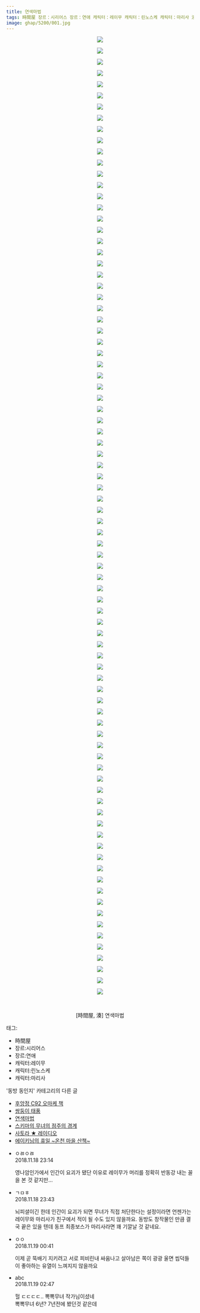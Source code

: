 ```yaml
---
title: 연색마법
tags: 時間屋 장르：시리어스 장르：연애 캐릭터：레이무 캐릭터：린노스케 캐릭터：마리사 湊 동방_동인지
image: ghap/5200/001.jpg
---
```

<div class="article">
<p style="text-align: center; clear: none; float: none;"><img src="{{ site.nasurl }}/ghap/5200/001.jpg"/></p>
<p style="text-align: center; clear: none; float: none;"><img src="{{ site.nasurl }}/ghap/5200/002.jpg"/></p>
<p style="text-align: center; clear: none; float: none;"><img src="{{ site.nasurl }}/ghap/5200/003.jpg"/></p>
<p style="text-align: center; clear: none; float: none;"><img src="{{ site.nasurl }}/ghap/5200/004.jpg"/></p>
<p style="text-align: center; clear: none; float: none;"><img src="{{ site.nasurl }}/ghap/5200/005.jpg"/></p>
<p style="text-align: center; clear: none; float: none;"><img src="{{ site.nasurl }}/ghap/5200/006.jpg"/></p>
<p style="text-align: center; clear: none; float: none;"><img src="{{ site.nasurl }}/ghap/5200/007.jpg"/></p>
<p style="text-align: center; clear: none; float: none;"><img src="{{ site.nasurl }}/ghap/5200/008.jpg"/></p>
<p style="text-align: center; clear: none; float: none;"><img src="{{ site.nasurl }}/ghap/5200/009.jpg"/></p>
<p style="text-align: center; clear: none; float: none;"><img src="{{ site.nasurl }}/ghap/5200/010.jpg"/></p>
<p style="text-align: center; clear: none; float: none;"><img src="{{ site.nasurl }}/ghap/5200/011.jpg"/></p>
<p style="text-align: center; clear: none; float: none;"><img src="{{ site.nasurl }}/ghap/5200/012.jpg"/></p>
<p style="text-align: center; clear: none; float: none;"><img src="{{ site.nasurl }}/ghap/5200/013.jpg"/></p>
<p style="text-align: center; clear: none; float: none;"><img src="{{ site.nasurl }}/ghap/5200/014.jpg"/></p>
<p style="text-align: center; clear: none; float: none;"><img src="{{ site.nasurl }}/ghap/5200/015.jpg"/></p>
<p style="text-align: center; clear: none; float: none;"><img src="{{ site.nasurl }}/ghap/5200/016.jpg"/></p>
<p style="text-align: center; clear: none; float: none;"><img src="{{ site.nasurl }}/ghap/5200/017.jpg"/></p>
<p style="text-align: center; clear: none; float: none;"><img src="{{ site.nasurl }}/ghap/5200/018.jpg"/></p>
<p style="text-align: center; clear: none; float: none;"><img src="{{ site.nasurl }}/ghap/5200/019.jpg"/></p>
<p style="text-align: center; clear: none; float: none;"><img src="{{ site.nasurl }}/ghap/5200/020.jpg"/></p>
<p style="text-align: center; clear: none; float: none;"><img src="{{ site.nasurl }}/ghap/5200/021.jpg"/></p>
<p style="text-align: center; clear: none; float: none;"><img src="{{ site.nasurl }}/ghap/5200/022.jpg"/></p>
<p style="text-align: center; clear: none; float: none;"><img src="{{ site.nasurl }}/ghap/5200/023.jpg"/></p>
<p style="text-align: center; clear: none; float: none;"><img src="{{ site.nasurl }}/ghap/5200/024.jpg"/></p>
<p style="text-align: center; clear: none; float: none;"><img src="{{ site.nasurl }}/ghap/5200/025.jpg"/></p>
<p style="text-align: center; clear: none; float: none;"><img src="{{ site.nasurl }}/ghap/5200/026.jpg"/></p>
<p style="text-align: center; clear: none; float: none;"><img src="{{ site.nasurl }}/ghap/5200/027.jpg"/></p>
<p style="text-align: center; clear: none; float: none;"><img src="{{ site.nasurl }}/ghap/5200/028.jpg"/></p>
<p style="text-align: center; clear: none; float: none;"><img src="{{ site.nasurl }}/ghap/5200/029.jpg"/></p>
<p style="text-align: center; clear: none; float: none;"><img src="{{ site.nasurl }}/ghap/5200/030.jpg"/></p>
<p style="text-align: center; clear: none; float: none;"><img src="{{ site.nasurl }}/ghap/5200/031.jpg"/></p>
<p style="text-align: center; clear: none; float: none;"><img src="{{ site.nasurl }}/ghap/5200/032.jpg"/></p>
<p style="text-align: center; clear: none; float: none;"><img src="{{ site.nasurl }}/ghap/5200/033.jpg"/></p>
<p style="text-align: center; clear: none; float: none;"><img src="{{ site.nasurl }}/ghap/5200/034.jpg"/></p>
<p style="text-align: center; clear: none; float: none;"><img src="{{ site.nasurl }}/ghap/5200/035.jpg"/></p>
<p style="text-align: center; clear: none; float: none;"><img src="{{ site.nasurl }}/ghap/5200/036.jpg"/></p>
<p style="text-align: center; clear: none; float: none;"><img src="{{ site.nasurl }}/ghap/5200/037.jpg"/></p>
<p style="text-align: center; clear: none; float: none;"><img src="{{ site.nasurl }}/ghap/5200/038.jpg"/></p>
<p style="text-align: center; clear: none; float: none;"><img src="{{ site.nasurl }}/ghap/5200/039.jpg"/></p>
<p style="text-align: center; clear: none; float: none;"><img src="{{ site.nasurl }}/ghap/5200/040.jpg"/></p>
<p style="text-align: center; clear: none; float: none;"><img src="{{ site.nasurl }}/ghap/5200/041.jpg"/></p>
<p style="text-align: center; clear: none; float: none;"><img src="{{ site.nasurl }}/ghap/5200/042.jpg"/></p>
<p style="text-align: center; clear: none; float: none;"><img src="{{ site.nasurl }}/ghap/5200/043.jpg"/></p>
<p style="text-align: center; clear: none; float: none;"><img src="{{ site.nasurl }}/ghap/5200/044.jpg"/></p>
<p style="text-align: center; clear: none; float: none;"><img src="{{ site.nasurl }}/ghap/5200/045.jpg"/></p>
<p style="text-align: center; clear: none; float: none;"><img src="{{ site.nasurl }}/ghap/5200/046.jpg"/></p>
<p style="text-align: center; clear: none; float: none;"><img src="{{ site.nasurl }}/ghap/5200/047.jpg"/></p>
<p style="text-align: center; clear: none; float: none;"><img src="{{ site.nasurl }}/ghap/5200/048.jpg"/></p>
<p style="text-align: center; clear: none; float: none;"><img src="{{ site.nasurl }}/ghap/5200/049.jpg"/></p>
<p style="text-align: center; clear: none; float: none;"><img src="{{ site.nasurl }}/ghap/5200/050.jpg"/></p>
<p style="text-align: center; clear: none; float: none;"><img src="{{ site.nasurl }}/ghap/5200/051.jpg"/></p>
<p style="text-align: center; clear: none; float: none;"><img src="{{ site.nasurl }}/ghap/5200/052.jpg"/></p>
<p style="text-align: center; clear: none; float: none;"><img src="{{ site.nasurl }}/ghap/5200/053.jpg"/></p>
<p style="text-align: center; clear: none; float: none;"><img src="{{ site.nasurl }}/ghap/5200/054.jpg"/></p>
<p style="text-align: center; clear: none; float: none;"><img src="{{ site.nasurl }}/ghap/5200/055.jpg"/></p>
<p style="text-align: center; clear: none; float: none;"><img src="{{ site.nasurl }}/ghap/5200/056.jpg"/></p>
<p style="text-align: center; clear: none; float: none;"><img src="{{ site.nasurl }}/ghap/5200/057.jpg"/></p>
<p style="text-align: center; clear: none; float: none;"><img src="{{ site.nasurl }}/ghap/5200/058.jpg"/></p>
<p style="text-align: center; clear: none; float: none;"><img src="{{ site.nasurl }}/ghap/5200/059.jpg"/></p>
<p style="text-align: center; clear: none; float: none;"><img src="{{ site.nasurl }}/ghap/5200/060.jpg"/></p>
<p style="text-align: center; clear: none; float: none;"><img src="{{ site.nasurl }}/ghap/5200/061.jpg"/></p>
<p style="text-align: center; clear: none; float: none;"><img src="{{ site.nasurl }}/ghap/5200/062.jpg"/></p>
<p style="text-align: center; clear: none; float: none;"><img src="{{ site.nasurl }}/ghap/5200/063.jpg"/></p>
<p style="text-align: center; clear: none; float: none;"><img src="{{ site.nasurl }}/ghap/5200/064.jpg"/></p>
<p style="text-align: center; clear: none; float: none;"><img src="{{ site.nasurl }}/ghap/5200/065.jpg"/></p>
<p style="text-align: center; clear: none; float: none;"><img src="{{ site.nasurl }}/ghap/5200/066.jpg"/></p>
<p style="text-align: center; clear: none; float: none;"><img src="{{ site.nasurl }}/ghap/5200/067.jpg"/></p>
<p style="text-align: center; clear: none; float: none;"><img src="{{ site.nasurl }}/ghap/5200/068.jpg"/></p>
<p style="text-align: center; clear: none; float: none;"><img src="{{ site.nasurl }}/ghap/5200/069.jpg"/></p>
<p style="text-align: center; clear: none; float: none;"><img src="{{ site.nasurl }}/ghap/5200/070.jpg"/></p>
<p style="text-align: center; clear: none; float: none;"><img src="{{ site.nasurl }}/ghap/5200/071.jpg"/></p>
<p style="text-align: center; clear: none; float: none;"><img src="{{ site.nasurl }}/ghap/5200/072.jpg"/></p>
<p style="text-align: center; clear: none; float: none;"><img src="{{ site.nasurl }}/ghap/5200/073.jpg"/></p>
<p style="text-align: center; clear: none; float: none;"><img src="{{ site.nasurl }}/ghap/5200/074.jpg"/></p>
<p style="text-align: center; clear: none; float: none;"><img src="{{ site.nasurl }}/ghap/5200/075.jpg"/></p>
<p style="text-align: center; clear: none; float: none;"><img src="{{ site.nasurl }}/ghap/5200/076.jpg"/></p>
<p style="text-align: center; clear: none; float: none;"><img src="{{ site.nasurl }}/ghap/5200/077.jpg"/></p>
<p style="text-align: center; clear: none; float: none;"><img src="{{ site.nasurl }}/ghap/5200/078.jpg"/></p>
<p style="text-align: center; clear: none; float: none;"><img src="{{ site.nasurl }}/ghap/5200/079.jpg"/></p>
<p style="text-align: center; clear: none; float: none;"><img src="{{ site.nasurl }}/ghap/5200/080.jpg"/></p>
<p style="text-align: center; clear: none; float: none;"><img src="{{ site.nasurl }}/ghap/5200/081.jpg"/></p>
<p style="text-align: center; clear: none; float: none;"><img src="{{ site.nasurl }}/ghap/5200/082.jpg"/></p>
<p style="text-align: center; clear: none; float: none;"><img src="{{ site.nasurl }}/ghap/5200/083.jpg"/></p>
<p style="text-align: center; clear: none; float: none;"><img src="{{ site.nasurl }}/ghap/5200/084.jpg"/></p>
<p style="text-align: center; clear: none; float: none;"><img src="{{ site.nasurl }}/ghap/5200/085.jpg"/></p>
<p style="text-align: center; clear: none; float: none;"><img src="{{ site.nasurl }}/ghap/5200/086.jpg"/></p>
<p style="text-align: center; clear: none; float: none;"></p>
<p style="text-align: center; clear: none; float: none;"><br/></p>
<p style="text-align: center; clear: none; float: none;">[時間屋, 湊] 연색마법</p>
</div><div class="tagTrail">
<p>태그: </p>
<ul>
<li>時間屋</li>
<li>장르:시리어스</li>
<li>장르:연애</li>
<li>캐릭터:레이무</li>
<li>캐릭터:린노스케</li>
<li>캐릭터:마리사</li>
</ul>
</div><div class="another">
<p>'동방 동인지' 카테고리의 다른 글</p>
<ul>
<li><a href="/2018-11-18-ghap_5203">후앙정 C92 오마케 책</a></li>
<li><a href="/2018-11-18-ghap_5202">쌍둥이 태풍</a></li>
<li><a href="/2018-11-18-ghap_5200">연색마법</a></li>
<li><a href="/2018-11-18-ghap_5199">스키마의 무녀의 점주의 경계</a></li>
<li><a href="/2018-11-18-ghap_5198">사토라 ★ 레이디오</a></li>
<li><a href="/2018-11-11-ghap_5181">에이키님의 휴일 ~온천 마을 산책~</a></li>
</ul>
</div><div class="cb_module cb_fluid">
<div class="cb_wrt cb_profile">
<div class="comment">
<ul>
<li class="cb_thumb_off" id="comment15375008">
<div class="cb_comment_area">
<div class="cb_info_area">
<div class="cb_section">
<span class="cb_nick_name">ㅇㅀㅇㅀ</span>
</div>
<div class="cb_section">
<span class="cb_date">2018.11.18 23:14 </span>
</div>
</div>
<div class="cb_dsc_comment">
<p class="cb_dsc">
											영나암인가에서 인간이 요괴가 됐단 이유로 레이무가 머리를 정확히 반동강 내는 꼴을 본 것 같지만...
										</p>
</div>
</div></li>
<li class="cb_thumb_off" id="comment15375023">
<div class="cb_comment_area">
<div class="cb_info_area">
<div class="cb_section">
<span class="cb_nick_name">ㄱㅁㅎ</span>
</div>
<div class="cb_section">
<span class="cb_date">2018.11.18 23:43 </span>
</div>
</div>
<div class="cb_dsc_comment">
<p class="cb_dsc">
											뇌피셜이긴 한데 인간이 요괴가 되면 무녀가 직접 처단한다는 설정이라면 언젠가는 레이무와 마리사가 친구에서 적이 될 수도 있지 않을까요. 동방도 창작물인 만큼 결국 끝은 있을 텐데 동프 최종보스가 마리사라면 꽤 기깔날 것 같네요.
										</p>
</div>
</div></li>
<li class="cb_thumb_off" id="comment15375057">
<div class="cb_comment_area">
<div class="cb_info_area">
<div class="cb_section">
<span class="cb_nick_name">ㅇㅇ</span>
</div>
<div class="cb_section">
<span class="cb_date">2018.11.19 00:41 </span>
</div>
</div>
<div class="cb_dsc_comment">
<p class="cb_dsc">
											이제 곧 뚝배기 지키려고 서로 피비린내 싸움나고 살아남은 쪽이 광광 울면 씹덕들이 좋아하는 유열이 느껴지지 않을까요
										</p>
</div>
</div></li>
<li class="cb_thumb_off" id="comment15375089">
<div class="cb_comment_area">
<div class="cb_info_area">
<div class="cb_section">
<span class="cb_nick_name">abc</span>
</div>
<div class="cb_section">
<span class="cb_date">2018.11.19 02:47 </span>
</div>
</div>
<div class="cb_dsc_comment">
<p class="cb_dsc">
											헐 ㄷㄷㄷㄷ.. 뽁뽁무녀 작가님이셨네<br/>
뽁뽁무녀 6년? 7년전에 봤던것 같은데
										</p>
</div>
</div></li>
</ul>
</div>
</div><!-- commentList close -->
</div>